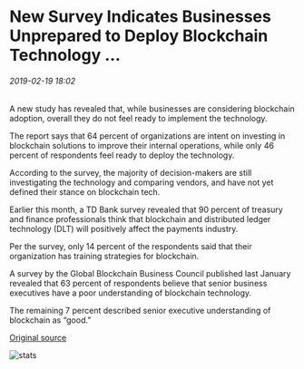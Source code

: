 # New Survey Indicates Businesses Unprepared to Deploy Blockchain Technology ...

###### 2019-02-19 18:02

A new study has revealed that, while businesses are considering blockchain adoption, overall they do not feel ready to implement the technology.

The report says that 64 percent of organizations are intent on investing in blockchain solutions to improve their internal operations, while only 46 percent of respondents feel ready to deploy the technology.

According to the survey, the majority of decision-makers are still investigating the technology and comparing vendors, and have not yet defined their stance on blockchain tech.

Earlier this month, a TD Bank survey revealed that 90 percent of treasury and finance professionals think that blockchain and distributed ledger technology (DLT) will positively affect the payments industry.

Per the survey, only 14 percent of the respondents said that their organization has training strategies for blockchain.

A survey by the Global Blockchain Business Council published last January revealed that 63 percent of respondents believe that senior business executives have a poor understanding of blockchain technology.

The remaining 7 percent described senior executive understanding of blockchain as “good.”

[Original source](https://cointelegraph.com/news/new-survey-indicates-businesses-unprepared-to-deploy-blockchain-technology)

![stats](https://c.statcounter.com/11760860/0/a89fa40b/1/ "stats")